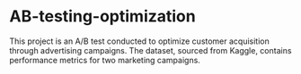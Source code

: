 # AB-testing-optimization
This project is an A/B test conducted to optimize customer acquisition through advertising campaigns. The dataset, sourced from Kaggle, contains performance metrics for two marketing campaigns.
